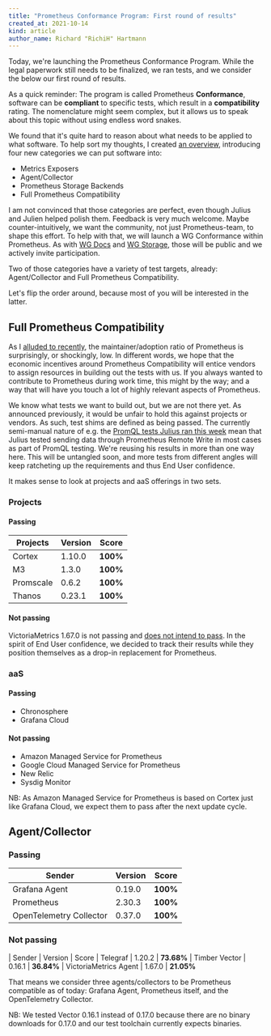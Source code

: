 ```yaml
---
title: "Prometheus Conformance Program: First round of results"
created_at: 2021-10-14
kind: article
author_name: Richard "RichiH" Hartmann
---
```


Today, we're launching the Prometheus Conformance Program. While the legal paperwork still needs to be finalized, we ran tests, and we consider the below our first round of results.

As a quick reminder: The program is called Prometheus **Conformance**, software can be **compliant** to specific tests, which result in a **compatibility** rating. The nomenclature might seem complex, but it allows us to speak about this topic without using endless word snakes.

We found that it's quite hard to reason about what needs to be applied to what software. To help sort my thoughts, I created [an overview](https://docs.google.com/document/d/1VGMme9RgpclqF4CF2woNmgFqq0J7nqHn-l72uNmAxhA), introducing four new categories we can put software into:
* Metrics Exposers
* Agent/Collector
* Prometheus Storage Backends
* Full Prometheus Compatibility

I am not convinced that those categories are perfect, even though Julius and Julien helped polish them. Feedback is very much welcome. Maybe counter-intuitively, we want the community, not just Prometheus-team, to shape this effort. To help with that, we will launch a WG Conformance within Prometheus. As with [WG Docs](https://docs.google.com/document/d/1k7_Ya7j5HrIgxXghTCj-26CuwPyGdAbHS0uQf0Ir2tw) and [WG Storage](https://docs.google.com/document/d/1HWL-NIfog3_pFxUny0kAHeoxd0grnqhCBcHVPZN4y3Y), those will be public and we actively invite participation.

Two of those categories have a variety of test targets, already: Agent/Collector and Full Prometheus Compatibility.

Let's flip the order around, because most of you will be interested in the latter.

## Full Prometheus Compatibility

As I [alluded to recently](https://www.youtube.com/watch?v=CBDZKjgRiew), the maintainer/adoption ratio of Prometheus is surprisingly, or shockingly, low. In different words, we hope that the economic incentives around Prometheus Compatibility will entice vendors to assign resources in building out the tests with us. If you always wanted to contribute to Prometheus during work time, this might by the way; and a way that will have you touch a lot of highly relevant aspects of Prometheus.

We know what tests we want to build out, but we are not there yet. As announced previously, it would be unfair to hold this against projects or vendors. As such, test shims are defined as being passed. The currently semi-manual nature of e.g. the [PromQL tests Julius ran this week](https://promlabs.com/blog/2021/10/14/promql-vendor-compatibility-round-three) mean that Julius tested sending data through Prometheus Remote Write in most cases as part of PromQL testing. We're reusing his results in more than one way here. This will be untangled soon, and more tests from different angles will keep ratcheting up the requirements and thus End User confidence.

It makes sense to look at projects and aaS offerings in two sets.

### Projects

#### Passing

| Projects | Version | Score
|----------|---------|------
| Cortex | 1.10.0 | **100%**
| M3 | 1.3.0 | **100%**
| Promscale | 0.6.2 | **100%**
| Thanos | 0.23.1 | **100%**

#### Not passing

VictoriaMetrics 1.67.0 is not passing and [does not intend to pass](https://promlabs.com/blog/2021/10/14/promql-vendor-compatibility-round-three#victoriametrics). In the spirit of End User confidence, we decided to track their results while they position themselves as a drop-in replacement for Prometheus.

### aaS

#### Passing

* Chronosphere
* Grafana Cloud

#### Not passing

* Amazon Managed Service for Prometheus
* Google Cloud Managed Service for Prometheus
* New Relic
* Sysdig Monitor

NB: As Amazon Managed Service for Prometheus is based on Cortex just like Grafana Cloud, we expect them to pass after the next update cycle.

## Agent/Collector

### Passing

| Sender | Version | Score
|--------|---------|------
| Grafana Agent | 0.19.0 | **100%**
| Prometheus | 2.30.3 | **100%**
| OpenTelemetry Collector | 0.37.0 | **100%**

### Not passing

| Sender | Version | Score
| Telegraf | 1.20.2 | **73.68%**
| Timber Vector | 0.16.1 | **36.84%**
| VictoriaMetrics Agent | 1.67.0 | **21.05%**

That means we consider three agents/collectors to be Prometheus compatible as of today: Grafana Agent, Prometheus itself, and the OpenTelemetry Collector.

NB: We tested Vector 0.16.1 instead of 0.17.0 because there are no binary downloads for 0.17.0 and our test toolchain currently expects binaries.
